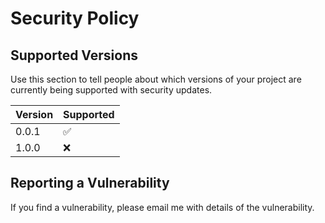 # Security Policy

## Supported Versions

Use this section to tell people about which versions of your project are
currently being supported with security updates.

| Version | Supported          |
| ------- | ------------------ |
| 0.0.1   | :white_check_mark: |
| 1.0.0   | :x:                |

## Reporting a Vulnerability

If you find a vulnerability, please email me with details of the vulnerability.
